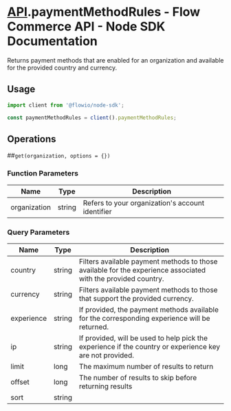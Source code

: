 # [API](README.md).paymentMethodRules - Flow Commerce API - Node SDK Documentation

Returns payment methods that are enabled for an organization and available for the provided country and currency.

## Usage

```JavaScript
import client from '@flowio/node-sdk';

const paymentMethodRules = client().paymentMethodRules;
```

## Operations

##`get(organization, options = {})`

### Function Parameters

| Name  | Type | Description |
| ---- | ---- | ---- |
| organization | string | Refers to your organization&#x27;s account identifier |

### Query Parameters

| Name  | Type | Description |
| ---- | ---- | ---- |
| country | string | Filters available payment methods to those available for the experience associated with the provided country. |
| currency | string | Filters available payment methods to those that support the provided currency. |
| experience | string | If provided, the payment methods available for the corresponding experience will be returned. |
| ip | string | If provided, will be used to help pick the experience if the country or experience key are not provided. |
| limit | long | The maximum number of results to return |
| offset | long | The number of results to skip before returning results |
| sort | string |  |


